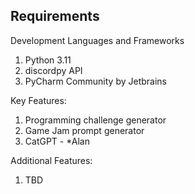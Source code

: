 <h2>Requirements</h2>

Development Languages and Frameworks
  1. Python 3.11
  2. discordpy API
  3. PyCharm Community by Jetbrains
  
Key Features:
  1. Programming challenge generator
  2. Game Jam prompt generator
  3. CatGPT - *Alan
  
Additional Features:
  1. TBD
